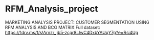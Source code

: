 # RFM_Analysis_project
MARKETING ANALYSIS PROJECT: CUSTOMER SEGMENTATION USING RFM ANALYSIS AND BCG MATRIX
Full dataset: https://1drv.ms/f/s!Arnzr_jb5-zcgr8lJwC4DxbYAUqY7g?e=Rsi4Ug

